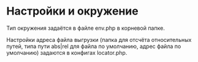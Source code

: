 # Настройки и окружение

Тип окружения задаётся в файле env.php 
в корневой папке.

Настройки адреса файла выгрузки
(папка для отсчёта относительных путей,
типа пути abs|rel для файла по умолчанию,
адрес файла по умолчанию)
задаются в конфигах locator.php.